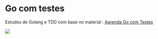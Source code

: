 # Go com testes
Estudos de Golang e TDD com base no material : [Aprenda Go com Testes](https://larien.gitbook.io/aprenda-go-com-testes/)


![](https://3069564821-files.gitbook.io/~/files/v0/b/gitbook-legacy-files/o/assets%2F-Lia9CiG1cfWmh7Adpdu%2F-Lia9TbxTuAr7XbyNb3I%2F-Lia9ambvvlPGkPz-Q7f%2Fred-green-blue-gophers-smaller.png?generation=1561860928341453&alt=media)

